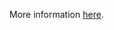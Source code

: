 More information [here](https://docs.prismacloud.io/en/enterprise-edition/policy-reference/azure-policies/azure-networking-policies/set-default-network-access-rule-for-storage-accounts-to-deny).
